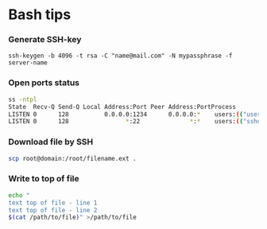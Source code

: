 # Bash tips

### Generate SSH-key
```Cmd
ssh-keygen -b 4096 -t rsa -C "name@mail.com" -N mypassphrase -f server-name
```

### Open ports status
```Bash
ss -ntpl
State  Recv-Q Send-Q Local Address:Port Peer Address:PortProcess
LISTEN 0      128          0.0.0.0:1234      0.0.0.0:*    users:(("username",pid=1001,fd=1))
LISTEN 0      128                *:22              *:*    users:(("sshd",pid=1002,fd=2),("systemd",pid=1003,fd=3))
```

### Download file by SSH
```Bash
scp root@domain:/root/filename.ext .
```

### Write to top of file
```Bash
echo "
text top of file - line 1
text top of file - line 2
$(cat /path/to/file)" >/path/to/file
```
